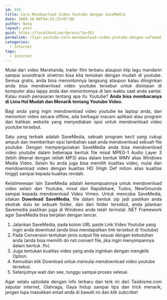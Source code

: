```yaml
---
id: 376
title: Cara Mendownload Video Youtube dengan SaveMedia
date: 2009-10-08T04:25:25+07:00
author: Nana
layout: post
guid: https://localhost/wordpress/?p=351
permalink: /tips-youtube-cara-mendownload-video-youtube-dengan-safemedia/
categories:
  - Internet
tags:
  - Internet
---
```

<p align="justify">
  Mulai dari video Marshanda, trailer film terbaru ataupun klip lagu mandarin sampai soundtrack sinetron bisa kita temukan dengan mudah di youtube. Semua gratis, anda bisa menontonnya langsung ataupun kalau diinginkan anda bisa mendownload video youtube tersebut untuk disimpan di komputer atau lappy anda dan menontonnya di lain waktu saat anda santai. Kalau masih penasaran tentang apa itu Youtube? <strong>Anda bisa membacanya di Lima Hal Mudah dan Menarik tentang Youtube Video</strong>.
</p>

<p align="justify">
  Bagi anda yang ingin mendownload video youtube ke laptop anda, dan menonton video secara offline, ada berbagai macam aplikasi atau program dan bahkan website yang menyediakan opsi untuk mendownload video youtube tersebut.
</p>

<p align="justify">
  Satu yang terbaik adalah SaveMedia, sebuah program kecil yang cukup ampuh dan memberikan opsi tambahan saat anda mendownload sebuah file youtube. Dengan mempergunakan SaveMedia anda bisa mendownload video youtube dalam beberapa bentuk file misal MPEG-1 Audio Layer 3 (lebih dikenal dengan istilah MP3) atau dalam bentuk WMV alias Windows Media Video. Selain itu anda juga bisa memilih kualitas video, mulai dari mendownload video dengan kualitas HD (High Def inition alias kualitas tinggi) sampai kepada kualitas rendah.
</p>

<p align="justify">
  Keistimewaan lain SaveMedia adalah kemampuannya untuk mendownload video selain dari Youtube, misal dari Rapidshare, Tudos, NewGrounds sampai kepada mendownload Video Vimeo. Untuk mencoba SaveMedia, silakan <strong>Download SaveMedia</strong>, file dalam bentuk zip jadi pastikan anda ekstrak dulu ke sebuah folder, dan dari folder tersebut, anda jalankan Savemedia pastikan juga di Windows anda telah terinstal .NET Framework agar SaveMedia bisa berjalan dengan lancar.
</p>

  1. Jalankan SaveMedia, pada kolom URL paste Link Video Youtube yang ingin anda download (anda bisa mendapatkan link tersebut di Youtube)
  2. Pada Conversion tentukan jenis output file sesuai dengan kebutuhan anda (anda bisa memilih do not convert file, jika ingin menyimpannya dalam bentuk .flv)
  3. Juga tentukan kualitas video yang anda inginkan dengan mengklik Option.
  4. Kemudian klik Download untuk memulai mendownload video youtube tersebut.
  5. Selanjutnya wait dan see, tunggu sampai proses selesai.

<p align="justify">
  Agar selalu uptodate dengan info terbaru dan terk ini dari Tasikisme.com seputar internet, Olahraga, Gaya hidup sampai tips dan trick menarik, jangan lupa masukkan email anda di bawah ini dan klik subcribe!
</p>
